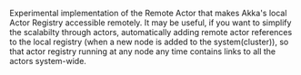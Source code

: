 Experimental implementation of the Remote Actor that makes Akka's local Actor Registry accessible remotely. It may be useful, if you want to simplify the scalabilty through actors, automatically adding remote actor references to the local registry (when a new node is added to the system(cluster)), so that actor registry running at any node any time contains links to all the actors system-wide.